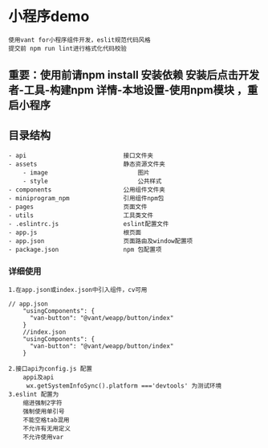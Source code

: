 
# 小程序demo

    使用vant for小程序组件开发，eslit规范代码风格
    提交前 npm run lint进行格式化代码校验
##     重要：使用前请npm install 安装依赖 安装后点击开发者-工具-构建npm 详情-本地设置-使用npm模块 ，重启小程序
    
    
## 目录结构

```
- api                           接口文件夹
- assets                        静态资源文件夹
    - image                         图片    
    - style                         公共样式
- components                    公用组件文件夹
- miniprogram_npm               引用组件npm包
- pages                         页面文件
- utils                         工具类文件
- .eslintrc.js                  eslint配置文件
- app.js                        根页面
- app.json                      页面路由及window配置项
- package.json                  npm 包配置项
```

### 详细使用
    1.在app.json或index.json中引入组件，cv可用

    // app.json
        "usingComponents": {
          "van-button": "@vant/weapp/button/index"
        }
        //index.json
        "usingComponents": {
          "van-button": "@vant/weapp/button/index"
        }
        
    2.接口api为config.js 配置
        appi及api
         wx.getSystemInfoSync().platform ==='devtools' 为测试环境
    3.eslint 配置为
        缩进强制2字符
        强制使用单引号
        不能空格tab混用
        不允许有无用定义
        不允许使用var
        
    
    